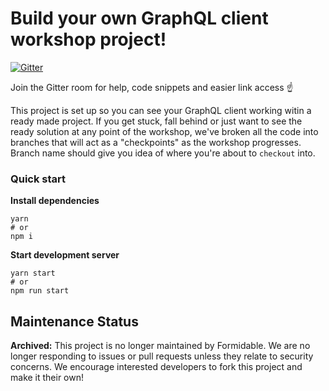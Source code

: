 # Build your own GraphQL client workshop project!

[![Gitter](https://badges.gitter.im/graphql-client-workshop/community.svg)](https://gitter.im/graphql-client-workshop/community?utm_source=badge&utm_medium=badge&utm_campaign=pr-badge)

Join the Gitter room for help, code snippets and easier link access ☝️

This project is set up so you can see your GraphQL client working witin a ready made project. If you get stuck, fall behind or just want to see the ready solution at any point of the workshop, we've broken all the code into branches that will act as a "checkpoints" as the workshop progresses. Branch name should give you idea of where you're about to `checkout` into.

### Quick start

**Install dependencies**
```
yarn
# or
npm i
```
**Start development server**
```
yarn start
# or
npm run start
```


## Maintenance Status

**Archived:** This project is no longer maintained by Formidable. We are no longer responding to issues or pull requests unless they relate to security concerns. We encourage interested developers to fork this project and make it their own!
